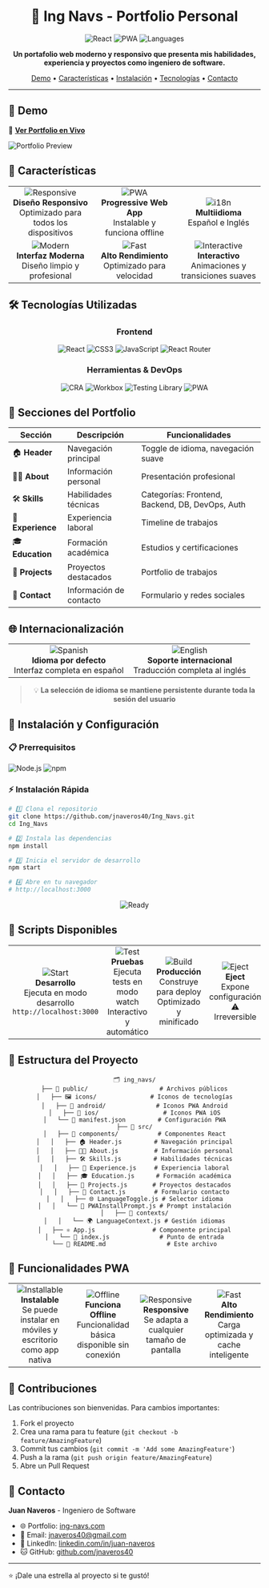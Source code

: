 <div align="center">

# 💼 **Ing Navs - Portfolio Personal**

<p align="center">
  <img src="https://img.shields.io/badge/React-19.1.1-61DAFB?style=for-the-badge&logo=react&logoColor=white" alt="React">
  <img src="https://img.shields.io/badge/PWA-Enabled-4CAF50?style=for-the-badge&logo=pwa&logoColor=white" alt="PWA">
  <img src="https://img.shields.io/badge/i18n-ES%20%7C%20EN-FF6B6B?style=for-the-badge" alt="Languages">
  
</p>

<p align="center">
  <strong>Un portafolio web moderno y responsivo que presenta mis habilidades, experiencia y proyectos como ingeniero de software.</strong>
</p>

<p align="center">
  <a href="#-demo">Demo</a> •
  <a href="#-características">Características</a> •
  <a href="#-instalación">Instalación</a> •
  <a href="#-tecnologías">Tecnologías</a> •
  <a href="#-contacto">Contacto</a>
</p>

---

</div>

## 🎯 **Demo**

🔗 **[Ver Portfolio en Vivo](https://ingnavs.vercel.app/)** 

![Portfolio Preview](https://via.placeholder.com/800x400/1a1a2e/ffffff?text=Portfolio+Preview)

## 🚀 **Características**

<table>
<tr>
<td align="center" width="33%">
<img src="https://img.shields.io/badge/-Responsive-4CAF50?style=for-the-badge&logo=responsive&logoColor=white" alt="Responsive">
<br><strong>Diseño Responsivo</strong>
<br>Optimizado para todos los dispositivos
</td>
<td align="center" width="33%">
<img src="https://img.shields.io/badge/-PWA-FF6B6B?style=for-the-badge&logo=pwa&logoColor=white" alt="PWA">
<br><strong>Progressive Web App</strong>
<br>Instalable y funciona offline
</td>
<td align="center" width="33%">
<img src="https://img.shields.io/badge/-i18n-2196F3?style=for-the-badge&logo=translate&logoColor=white" alt="i18n">
<br><strong>Multiidioma</strong>
<br>Español e Inglés
</td>
</tr>
<tr>
<td align="center" width="33%">
<img src="https://img.shields.io/badge/-Modern-9C27B0?style=for-the-badge&logo=design&logoColor=white" alt="Modern">
<br><strong>Interfaz Moderna</strong>
<br>Diseño limpio y profesional
</td>
<td align="center" width="33%">
<img src="https://img.shields.io/badge/-Fast-FF9800?style=for-the-badge&logo=speed&logoColor=white" alt="Fast">
<br><strong>Alto Rendimiento</strong>
<br>Optimizado para velocidad
</td>
<td align="center" width="33%">
<img src="https://img.shields.io/badge/-Interactive-E91E63?style=for-the-badge&logo=animation&logoColor=white" alt="Interactive">
<br><strong>Interactivo</strong>
<br>Animaciones y transiciones suaves
</td>
</tr>
</table>

## 🛠️ **Tecnologías Utilizadas**

<div align="center">

### **Frontend**
<p>
<img src="https://img.shields.io/badge/React-19.1.1-61DAFB?style=for-the-badge&logo=react&logoColor=white" alt="React">
<img src="https://img.shields.io/badge/CSS3-1572B6?style=for-the-badge&logo=css3&logoColor=white" alt="CSS3">
<img src="https://img.shields.io/badge/JavaScript-F7DF1E?style=for-the-badge&logo=javascript&logoColor=black" alt="JavaScript">
<img src="https://img.shields.io/badge/React_Router-CA4245?style=for-the-badge&logo=react-router&logoColor=white" alt="React Router">
</p>

### **Herramientas & DevOps**
<p>
<img src="https://img.shields.io/badge/Create_React_App-09D3AC?style=for-the-badge&logo=create-react-app&logoColor=white" alt="CRA">
<img src="https://img.shields.io/badge/Workbox-FF6D00?style=for-the-badge&logo=workbox&logoColor=white" alt="Workbox">
<img src="https://img.shields.io/badge/Testing_Library-E33332?style=for-the-badge&logo=testing-library&logoColor=white" alt="Testing Library">
<img src="https://img.shields.io/badge/PWA-5A0FC8?style=for-the-badge&logo=pwa&logoColor=white" alt="PWA">
</p>

</div>

## 📱 **Secciones del Portfolio**

<div align="center">

| Sección | Descripción | Funcionalidades |
|---------|-------------|----------------|
| 🏠 **Header** | Navegación principal | Toggle de idioma, navegación suave |
| 👨‍💻 **About** | Información personal | Presentación profesional |
| 🛠️ **Skills** | Habilidades técnicas | Categorías: Frontend, Backend, DB, DevOps, Auth |
| 💼 **Experience** | Experiencia laboral | Timeline de trabajos |
| 🎓 **Education** | Formación académica | Estudios y certificaciones |
| 🚀 **Projects** | Proyectos destacados | Portfolio de trabajos |
| 📧 **Contact** | Información de contacto | Formulario y redes sociales |

</div>

## 🌐 **Internacionalización**

<div align="center">

<table>
<tr>
<td align="center" width="50%">
<img src="https://img.shields.io/badge/🇪🇸_Español-FF6B6B?style=for-the-badge" alt="Spanish">
<br><strong>Idioma por defecto</strong>
<br>Interfaz completa en español
</td>
<td align="center" width="50%">
<img src="https://img.shields.io/badge/🇺🇸_English-4ECDC4?style=for-the-badge" alt="English">
<br><strong>Soporte internacional</strong>
<br>Traducción completa al inglés
</td>
</tr>
</table>

> 💡 **La selección de idioma se mantiene persistente durante toda la sesión del usuario**

</div>

## 🚀 **Instalación y Configuración**

### 📋 **Prerrequisitos**
<p>
<img src="https://img.shields.io/badge/Node.js-v14+-339933?style=for-the-badge&logo=node.js&logoColor=white" alt="Node.js">
<img src="https://img.shields.io/badge/npm-or_yarn-CB3837?style=for-the-badge&logo=npm&logoColor=white" alt="npm">
</p>

### ⚡ **Instalación Rápida**

```bash
# 1️⃣ Clona el repositorio
git clone https://github.com/jnaveros40/Ing_Navs.git
cd Ing_Navs

# 2️⃣ Instala las dependencias
npm install

# 3️⃣ Inicia el servidor de desarrollo
npm start

# 4️⃣ Abre en tu navegador
# http://localhost:3000
```

<div align="center">
<img src="https://img.shields.io/badge/¡Listo!-Portfolio_funcionando-4CAF50?style=for-the-badge" alt="Ready">
</div>

## 📜 **Scripts Disponibles**

<table>
<tr>
<td align="center" width="25%">
<img src="https://img.shields.io/badge/npm_start-4CAF50?style=for-the-badge&logo=npm&logoColor=white" alt="Start">
<br><strong>Desarrollo</strong>
<br>Ejecuta en modo desarrollo
<br><code>http://localhost:3000</code>
</td>
<td align="center" width="25%">
<img src="https://img.shields.io/badge/npm_test-FF9800?style=for-the-badge&logo=jest&logoColor=white" alt="Test">
<br><strong>Pruebas</strong>
<br>Ejecuta tests en modo watch
<br>Interactivo y automático
</td>
<td align="center" width="25%">
<img src="https://img.shields.io/badge/npm_run_build-2196F3?style=for-the-badge&logo=webpack&logoColor=white" alt="Build">
<br><strong>Producción</strong>
<br>Construye para deploy
<br>Optimizado y minificado
</td>
<td align="center" width="25%">
<img src="https://img.shields.io/badge/npm_run_eject-F44336?style=for-the-badge&logo=eject&logoColor=white" alt="Eject">
<br><strong>Eject</strong>
<br>Expone configuración
<br>⚠️ Irreversible
</td>
</tr>
</table>

## 📂 **Estructura del Proyecto**

<div align="center">

```
🗂️ ing_navs/
├── 📁 public/                    # Archivos públicos
│   ├── 🖼️ icons/               # Iconos de tecnologías
│   ├── 📱 android/              # Iconos PWA Android
│   ├── 🍎 ios/                  # Iconos PWA iOS
│   └── 📄 manifest.json         # Configuración PWA
├── 📁 src/
│   ├── 📁 components/           # Componentes React
│   │   ├── 🏠 Header.js         # Navegación principal
│   │   ├── 👨‍💻 About.js          # Información personal
│   │   ├── 🛠️ Skills.js         # Habilidades técnicas
│   │   ├── 💼 Experience.js     # Experiencia laboral
│   │   ├── 🎓 Education.js      # Formación académica
│   │   ├── 🚀 Projects.js       # Proyectos destacados
│   │   ├── 📧 Contact.js        # Formulario contacto
│   │   ├── 🌐 LanguageToggle.js # Selector idioma
│   │   └── 📱 PWAInstallPrompt.js # Prompt instalación
│   ├── 📁 contexts/
│   │   └── 🌍 LanguageContext.js # Gestión idiomas
│   ├── ⚛️ App.js                # Componente principal
│   └── 🎯 index.js              # Punto de entrada
└── 📄 README.md                 # Este archivo
```

</div>

## 🌟 **Funcionalidades PWA**

<div align="center">

<table>
<tr>
<td align="center" width="25%">
<img src="https://img.shields.io/badge/📱-Instalable-4CAF50?style=for-the-badge" alt="Installable">
<br><strong>Instalable</strong>
<br>Se puede instalar en móviles y escritorio como app nativa
</td>
<td align="center" width="25%">
<img src="https://img.shields.io/badge/📶-Offline-FF6B6B?style=for-the-badge" alt="Offline">
<br><strong>Funciona Offline</strong>
<br>Funcionalidad básica disponible sin conexión
</td>
<td align="center" width="25%">
<img src="https://img.shields.io/badge/📐-Responsive-2196F3?style=for-the-badge" alt="Responsive">
<br><strong>Responsive</strong>
<br>Se adapta a cualquier tamaño de pantalla
</td>
<td align="center" width="25%">
<img src="https://img.shields.io/badge/⚡-Rápida-FF9800?style=for-the-badge" alt="Fast">
<br><strong>Alto Rendimiento</strong>
<br>Carga optimizada y cache inteligente
</td>
</tr>
</table>

</div>

## 🤝 Contribuciones

Las contribuciones son bienvenidas. Para cambios importantes:

1. Fork el proyecto
2. Crea una rama para tu feature (`git checkout -b feature/AmazingFeature`)
3. Commit tus cambios (`git commit -m 'Add some AmazingFeature'`)
4. Push a la rama (`git push origin feature/AmazingFeature`)
5. Abre un Pull Request

## 📧 Contacto

**Juan Naveros** - Ingeniero de Software

- 🌐 Portfolio: [ing-navs.com](https://ing-navs.com)
- 📧 Email: jnaveros40@gmail.com
- 💼 LinkedIn: [linkedin.com/in/juan-naveros](https://linkedin.com/in/juan-naveros)
- 🐱 GitHub: [github.com/jnaveros40](https://github.com/jnaveros40)

---

⭐ ¡Dale una estrella al proyecto si te gustó!
